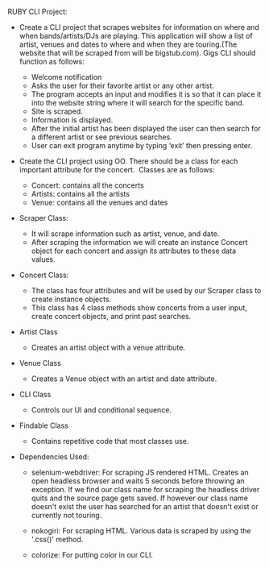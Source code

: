 RUBY CLI Project:

- Create a CLI project that scrapes websites for information on where and when bands/artists/DJs are playing. This application will show a list of artist, venues and dates to where and when they are touring.(The website that will be scraped from will be bigstub.com). Gigs CLI should function as follows:
    - Welcome notification
    - Asks the user for their favorite artist or any other artist.
    - The program accepts an input and modifies it is so that it can place it into the website string where it will search for the specific band.
    - Site is scraped.
    - Information is displayed.
    - After the initial artist has been displayed the user can then search for a different artist or see previous searches.
    - User can exit program anytime by typing ‘exit’ then pressing enter. 

- Create the CLI project using OO. There should be a class for each important attribute for the concert.  Classes are as follows:
    - Concert: contains all the concerts
    - Artists: contains all the artists
    - Venue: contains all the venues and dates

- Scraper Class:
    - It will scrape information such as artist, venue, and date.
    - After scraping the information we will create an instance Concert object for each concert and assign its attributes to these data values.

- Concert Class:
    - The class has four attributes and will be used by our Scraper class to create instance objects.
    - This class has 4 class methods show concerts from a user input, create concert objects, and print past searches.

- Artist Class
    - Creates an artist object with a venue attribute.

- Venue Class
    - Creates a Venue object with an artist and date attribute.

- CLI Class
    - Controls our UI and conditional sequence.

- Findable Class
    - Contains repetitive code that most classes use.


- Dependencies Used:
    - selenium-webdriver: For scraping JS rendered HTML. Creates an open headless browser and waits 5 seconds before throwing an exception. If we find our class name for scraping the headless driver quits and the source page gets saved. If however our class name doesn't exist the user has searched for an artist that doesn't exist or currently not touring.

    - nokogiri: For scraping HTML. Various data is scraped by using the '.css()' method.

    - colorize: For putting color in our CLI.
